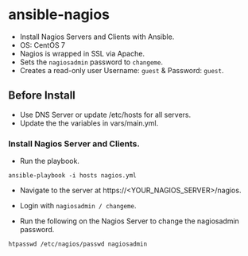 # ansible-nagios

- Install Nagios Servers and Clients with Ansible.
- OS: CentOS 7
- Nagios is wrapped in SSL via Apache.
- Sets the ```nagiosadmin``` password to ```changeme```.
- Creates a read-only user Username: ```guest``` & Password: ```guest```.

## Before Install
- Use DNS Server or update /etc/hosts for all servers.
- Update the the variables in vars/main.yml.

### Install Nagios Server and Clients.
- Run the playbook.

```
ansible-playbook -i hosts nagios.yml
```

- Navigate to the server at https://<YOUR_NAGIOS_SERVER>/nagios.
- Login with ```nagiosadmin / changeme```. 

- Run the following on the Nagios Server to change the nagiosadmin password.
```
htpasswd /etc/nagios/passwd nagiosadmin
```
